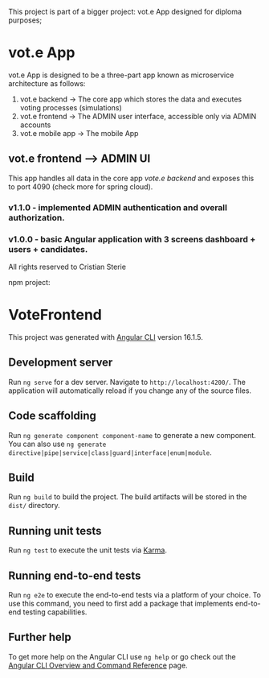 This project is part of a bigger project: vot.e App designed for diploma purposes;

# vot.e App

vot.e App is designed to be a three-part app known as microservice architecture as follows:

1. vot.e backend -> The core app which stores the data and executes voting processes (simulations)
2. vot.e frontend -> The ADMIN user interface, accessible only via ADMIN accounts
3. vot.e mobile app -> The mobile App

## vot.e frontend --> ADMIN UI

This app handles all data in the core app *vote.e backend* and exposes this to port 4090 (check more for spring cloud).

### v1.1.0 - implemented ADMIN authentication and overall authorization.
### v1.0.0 - basic Angular application with 3 screens dashboard + users + candidates.

All rights reserved to Cristian Sterie

npm project:

# VoteFrontend

This project was generated with [Angular CLI](https://github.com/angular/angular-cli) version 16.1.5.

## Development server

Run `ng serve` for a dev server. Navigate to `http://localhost:4200/`. The application will automatically reload if you change any of the source files.

## Code scaffolding

Run `ng generate component component-name` to generate a new component. You can also use `ng generate directive|pipe|service|class|guard|interface|enum|module`.

## Build

Run `ng build` to build the project. The build artifacts will be stored in the `dist/` directory.

## Running unit tests

Run `ng test` to execute the unit tests via [Karma](https://karma-runner.github.io).

## Running end-to-end tests

Run `ng e2e` to execute the end-to-end tests via a platform of your choice. To use this command, you need to first add a package that implements end-to-end testing capabilities.

## Further help

To get more help on the Angular CLI use `ng help` or go check out the [Angular CLI Overview and Command Reference](https://angular.io/cli) page.

